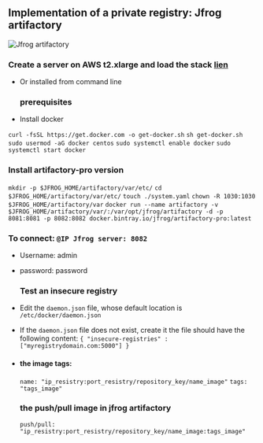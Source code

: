 ## Implementation of a private registry: Jfrog artifactory

![Jfrog artifactory](https://cdn.opsmatters.com/sites/default/files/logos/jfrog-logo.png)
  ### Create a server on AWS **t2.xlarge** and load the stack [lien](https://github.com/AbdoulRahimBarry/artifactory)

* Or installed from command line
  
  ### prerequisites

* Install docker

`curl -fsSL https://get.docker.com -o get-docker.sh`
`sh get-docker.sh`
`sudo usermod -aG docker centos`
`sudo systemctl enable docker`
`sudo systemctl start docker`
  
  ### Install artifactory-pro version
  
   `mkdir -p $JFROG_HOME/artifactory/var/etc/`
   `cd $JFROG_HOME/artifactory/var/etc/`
   `touch ./system.yaml`
   `chown -R 1030:1030 $JFROG_HOME/artifactory/var`
   `docker run --name artifactory -v $JFROG_HOME/artifactory/var/:/var/opt/jfrog/artifactory -d -p 8081:8081 -p 8082:8082 docker.bintray.io/jfrog/artifactory-pro:latest`
  
  ### To connect: `@IP Jfrog server: 8082`

* Username: admin

* password: password
  
  ### Test an insecure registry

* Edit the `daemon.json` file, whose default location is `/etc/docker/daemon.json`

* If the `daemon.json` file does not exist, create it
  the file should have the following content:
  `{
  "insecure-registries" : ["myregistrydomain.com:5000"]
  }`

* #### the image tags:
  
   `name: "ip_resistry:port_resistry/repository_key/name_image"`
   `tags: "tags_image"`
  
  ### the push/pull image in jfrog artifactory
  
  `push/pull: "ip_resistry:port_resistry/repository_key/name_image:tags_image"`

